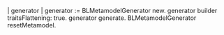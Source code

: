 | generator |
generator := BLMetamodelGenerator new.
generator builder traitsFlattening: true.
generator generate.
BLMetamodelGenerator resetMetamodel.